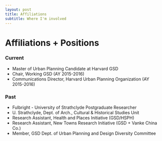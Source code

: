 ```yaml
---
layout: post
title: Affiliations
subtitle: Where I'm involved
---
```


# Affiliations + Positions

### Current
*  Master of Urban Planning Candidate at Harvard GSD
*  Chair, Working GSD (AY 2015-2016)
*  Communications Director, Harvard Urban Planning Organization (AY 2015-2016)


### Past
*  Fulbright - University of Strathclyde Postgraduate Researcher
*  U. Strathclyde, Dept. of Arch., Cultural & Historical Studies Unit
*  Research Assistant, Health and Places Initiative (GSD/HSPH)
*  Research Assistant, New Towns Research Initiative (GSD + Vanke China Co.)
*  Member, GSD Dept. of Urban Planning and Design Diversity Committee